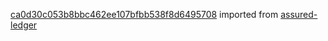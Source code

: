 [ca0d30c053b8bbc462ee107bfbb538f8d6495708](https://github.com/insolar/assured-ledger/commit/ca0d30c053b8bbc462ee107bfbb538f8d6495708) imported from [assured-ledger](https://github.com/insolar/assured-ledger)
